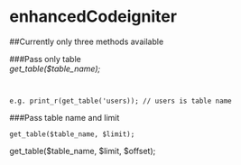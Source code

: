 # enhancedCodeigniter
##Currently only three methods available

###Pass only table  
*get_table($table_name);*
```


e.g. print_r(get_table('users)); // users is table name
```

###Pass table name and limit
```
get_table($table_name, $limit);

```

get_table($table_name, $limit, $offset);
